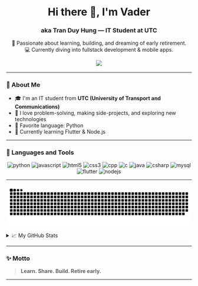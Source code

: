 <!-- README for Geppetto (Tran Duy Hung) -->

<h1 align="center">Hi there 👋, I'm Vader</h1>
<h3 align="center">aka Tran Duy Hung — IT Student at UTC</h3>

<p align="center">
  🚀 Passionate about learning, building, and dreaming of early retirement.<br>
  💻 Currently diving into fullstack development & mobile apps.
</p>

<p align="center">
  <img src="https://media1.giphy.com/media/v1.Y2lkPTc5MGI3NjExbGZmN2liaWZxM2xuY3J5MmE3ZjRjbDk0cGcxaDI3dHJmbTE1aTVuNiZlcD12MV9pbnRlcm5hbF9naWZfYnlfaWQmY3Q9Zw/7guVjhMF9qBKE/giphy.gif" width="600"/>
</p>

---

### 🧠 About Me

- 🎓 I'm an IT student from **UTC (University of Transport and Communications)**  
- 🧩 I love problem-solving, making side-projects, and exploring new technologies  
- 🐍 Favorite language: Python  
- 🧰 Currently learning Flutter & Node.js

---

### 🚀 Languages and Tools

<p align="center">
  <!-- Programming Languages -->
  <img src="https://cdn.jsdelivr.net/gh/devicons/devicon/icons/python/python-original.svg" alt="python" width="40" height="40"/>
  <img src="https://cdn.jsdelivr.net/gh/devicons/devicon/icons/javascript/javascript-original.svg" alt="javascript" width="40" height="40"/>
  <img src="https://cdn.jsdelivr.net/gh/devicons/devicon/icons/html5/html5-original.svg" alt="html5" width="40" height="40"/>
  <img src="https://cdn.jsdelivr.net/gh/devicons/devicon/icons/css3/css3-original.svg" alt="css3" width="40" height="40"/>
  <img src="https://cdn.jsdelivr.net/gh/devicons/devicon/icons/cplusplus/cplusplus-original.svg" alt="cpp" width="40" height="40"/>
  <img src="https://cdn.jsdelivr.net/gh/devicons/devicon/icons/c/c-original.svg" alt="c" width="40" height="40"/>
  <img src="https://cdn.jsdelivr.net/gh/devicons/devicon/icons/java/java-original.svg" alt="java" width="40" height="40"/>
  <img src="https://cdn.jsdelivr.net/gh/devicons/devicon/icons/csharp/csharp-original.svg" alt="csharp" width="40" height="40"/>
  <img src="https://cdn.jsdelivr.net/gh/devicons/devicon/icons/mysql/mysql-original.svg" alt="mysql" width="40" height="40"/>
  <img src="https://cdn.jsdelivr.net/gh/devicons/devicon/icons/flutter/flutter-original.svg" alt="flutter" width="40" height="40"/>
  <img src="https://cdn.jsdelivr.net/gh/devicons/devicon/icons/nodejs/nodejs-original.svg" alt="nodejs" width="40" height="40"/>
</p>

---

<p align="center">
  <img src="https://raw.githubusercontent.com/Platane/snk/output/github-contribution-grid-snake-dark.svg" alt="snake animation" />
</p>

<details>
<summary>📈 My GitHub Stats</summary>
<br>

<p align="center">
  <img src="https://github-readme-stats.vercel.app/api?username=Vader7-166&show_icons=true&theme=tokyonight" alt="stats" />
  <img src="https://github-readme-streak-stats.herokuapp.com/?user=Vader7-166&theme=tokyonight" alt="streak"/>
</p>

</details>

---

### ✨ Motto

> **Learn. Share. Build. Retire early.**

---

<!-- Feel free to change the username and customize further -->
